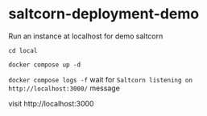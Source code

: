 # saltcorn-deployment-demo
Run an instance at localhost for demo saltcorn


`cd local`

`docker compose up -d`

`docker compose logs -f` wait for `Saltcorn listening on http://localhost:3000/` message

visit http://localhost:3000